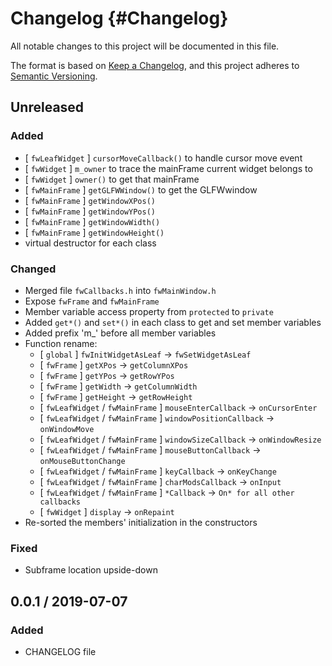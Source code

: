 # Changelog {#Changelog}
All notable changes to this project will be documented in this file.

The format is based on [Keep a Changelog](https://keepachangelog.com/en/1.0.0/),
and this project adheres to [Semantic Versioning](https://semver.org/spec/v2.0.0.html).

## Unreleased
### Added
- [ `fwLeafWidget` ] `cursorMoveCallback()` to handle cursor move event
- [ `fwWidget` ] `m_owner` to trace the mainFrame current widget belongs to
- [ `fwWidget` ] `owner()` to get that mainFrame
- [ `fwMainFrame` ] `getGLFWWindow()` to get the GLFWwindow
- [ `fwMainFrame` ] `getWindowXPos()`
- [ `fwMainFrame` ] `getWindowYPos()`
- [ `fwMainFrame` ] `getWindowWidth()`
- [ `fwMainFrame` ] `getWindowHeight()`
- virtual destructor for each class

### Changed
- Merged file `fwCallbacks.h` into `fwMainWindow.h`
- Expose `fwFrame` and `fwMainFrame`
- Member variable access property from `protected` to `private`
- Added `get*()` and `set*()` in each class to get and set member variables
- Added prefix 'm_' before all member variables
- Function rename:
    - [ `global` ] `fwInitWidgetAsLeaf` -> `fwSetWidgetAsLeaf`
    - [ `fwFrame` ] `getXPos` -> `getColumnXPos`
    - [ `fwFrame` ] `getYPos` -> `getRowYPos`
    - [ `fwFrame` ] `getWidth` -> `getColumnWidth`
    - [ `fwFrame` ] `getHeight` -> `getRowHeight`
    - [ `fwLeafWidget` / `fwMainFrame` ] `mouseEnterCallback` -> `onCursorEnter`
    - [ `fwLeafWidget` / `fwMainFrame` ] `windowPositionCallback` -> `onWindowMove`
    - [ `fwLeafWidget` / `fwMainFrame` ] `windowSizeCallback` -> `onWindowResize`
    - [ `fwLeafWidget` / `fwMainFrame` ] `mouseButtonCallback` -> `onMouseButtonChange`
    - [ `fwLeafWidget` / `fwMainFrame` ] `keyCallback` -> `onKeyChange`
    - [ `fwLeafWidget` / `fwMainFrame` ] `charModsCallback` -> `onInput`
    - [ `fwLeafWidget` / `fwMainFrame` ] `*Callback` -> `On* for all other callbacks`
    - [ `fwWidget` ] `display` -> `onRepaint`
-  Re-sorted the members' initialization in the constructors

### Fixed
- Subframe location upside-down

## 0.0.1 / 2019-07-07
### Added
- CHANGELOG file
